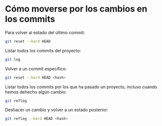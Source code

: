 # Cómo moverse por los cambios en los commits

Para volver al estado del último commit:

``` sh
git reset --hard HEAD
```

Listar todos los commits del proyecto:

``` sh
git log
```

Volver a un commit específico:

``` sh
git reset --hard HEAD <hash>
```

Listar todos los commits por los que ha pasado un proyecto, incluso cuando hemos dehecho algún cambio:

``` sh
git reflog
```

Deshacer un cambio y volver a un estado posterior:

``` sh
git reflog --hard HEAD <hash>
```
